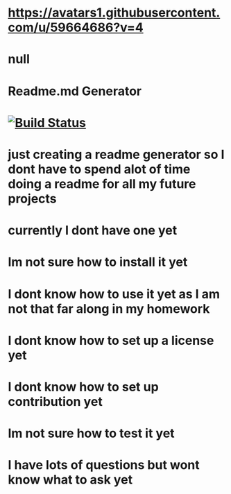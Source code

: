 
# https://avatars1.githubusercontent.com/u/59664686?v=4
# null
# Readme.md Generator
# [![Build Status](https://travis-ci.com/vannaksuos/ReadMe-Generator.svg?branch=master)](https://travis-ci.com/vannaksuos/ReadMe-Generator)
# just creating a readme generator so I dont have to spend alot of time doing a readme for all my future projects
# currently I dont have one yet
# Im not sure how to install it yet
# I dont know how to use it yet as I am not that far along in my homework
# I dont know how to set up a license yet
# I dont know how to set up contribution yet
# Im not sure how to test it yet
# I have lots of questions but wont know what to ask yet

